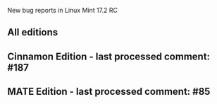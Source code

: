 New bug reports in Linux Mint 17.2 RC

All editions
------------

Cinnamon Edition - last processed comment: #187
-----------------------------------------------

MATE Edition - last processed comment: #85
------------------------------------------

